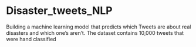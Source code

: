 # Disaster_tweets_NLP
Building a machine learning model that predicts which Tweets are about real disasters and which one’s aren’t. The dataset contains 10,000 tweets that were hand classified
